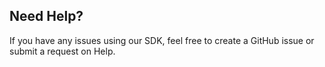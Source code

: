 ## Need Help?
If you have any issues using our SDK, feel free to create a GitHub issue or submit a request on Help.
